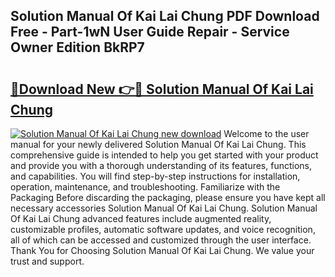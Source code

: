 ## Solution Manual Of Kai Lai Chung PDF Download Free - Part-1wN User Guide Repair - Service Owner Edition BkRP7

# <h2><a href="http://bc60620.oget.top/?id=Solution+Manual+Of+Kai+Lai+Chung">🔗Download New 👉🔴 Solution Manual Of Kai Lai Chung</a></h2>

[![Solution Manual Of Kai Lai Chung new download](https://i.imgur.com/5g1atiW.png)](http://bc60620.oget.top/?id=Solution+Manual+Of+Kai+Lai+Chung)
Welcome to the user manual for your newly delivered Solution Manual Of Kai Lai Chung. This comprehensive guide is intended to help you get started with your product and provide you with a thorough understanding of its features, functions, and capabilities. You will find step-by-step instructions for installation, operation, maintenance, and troubleshooting. Familiarize with the Packaging Before discarding the packaging, please ensure you have kept all necessary accessories Solution Manual Of Kai Lai Chung. Solution Manual Of Kai Lai Chung advanced features include augmented reality, customizable profiles, automatic software updates, and voice recognition, all of which can be accessed and customized through the user interface. Thank You for Choosing Solution Manual Of Kai Lai Chung. We value your trust and support.
